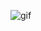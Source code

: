 ![gif](https://github.com/brtoz/php-basic-login/assets/124490379/f6abad55-ef74-47a7-8b30-badb8fd6e5ba)
